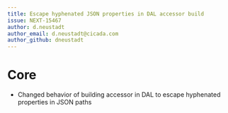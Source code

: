 ```yaml
---
title: Escape hyphenated JSON properties in DAL accessor build
issue: NEXT-15467
author: d.neustadt
author_email: d.neustadt@cicada.com 
author_github: dneustadt
---
```

# Core
* Changed behavior of building accessor in DAL to escape hyphenated properties in JSON paths
